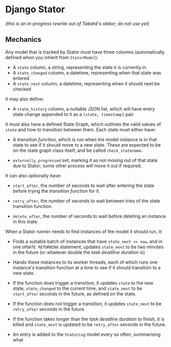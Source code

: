 # Django Stator

*(this is an in-progress rewrite out of Takahē's stator; do not use yet)*

## Mechanics

Any model that is tracked by Stator must have three columns (automatically
defined when you inherit from `StatorModel`):

* A `state` column, a string, representing the state it is currently in
* A `state_changed` column, a datetime, representing when that state was entered
* A `state_next` column, a datetime, representing when it should next be checked

It may also define:

* A `state_history` column, a nullable JSON list, which will have every state
  change appended to it as a `[state, timestamp]` pair.

It must also have a defined State Graph, which outlines the valid values of
`state` and how to transition between them. Each state must either have:

 * A *transition function*, which is run when the model instance is in that
   state to see if it should move to a new state. These are expected to be on
   the state graph class itself, and be called `check_statename`.

 * `externally_progressed` set, marking it as not moving out of that state due
   to Stator; some other process will move it out if required.

It can also optionally have:

* `start_after`, the number of seconds to wait after entering the state before
  trying the *transition function* for it.

* `retry_after`, the number of seconds to wait between tries of the state
  transition function.

* `delete_after`, the number of seconds to wait before deleting an instance
  in this state.

When a Stator runner needs to find instances of the model it should run, it:

* Finds a suitable batch of instances that have `state_next <= now`, and in one
  `UPDATE RETURNING` statement, updates `state_next` to be two minutes in
  the future (or whatever double the *task deadline duration* is)

* Hands these instances to its worker threads, each of which runs one
  instance's transition function at a time to see if it should transition to a
  new state.

* If the function does trigger a transition, it updates `state` to the new
  state, `state_changed` to the current time, and `state_next` to be `start_after`
  seconds in the future, as defined on the state.

* If the function does not trigger a transition, it updates `state_next` to be
  `retry_after` seconds in the future.

* If the function takes longer than the *task deadline duration* to finish, it
  is killed and `state_next` is updated to be `retry_after` seconds in the
  future.

* An entry is added to the `StatorLog` model every so often, summarising what
